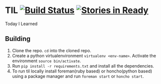 TIL [![Build Status](https://travis-ci.org/darkowlzz/til.svg)](https://travis-ci.org/darkowlzz/til) [![Stories in Ready](https://badge.waffle.io/darkowlzz/til.svg?label=ready&title=Ready)](http://waffle.io/darkowlzz/til)
===

Today I Learned

## Building
 
1. Clone the repo. `cd` into the cloned repo.
2. Create a python virtualenvironment `virtualenv <env-name>`. Activate the environment `source bin/activate`.
3. Run `pip install -r requirements.txt` and install all the dependencies.
4. To run til locally install foreman(ruby based) or honcho(python based) using a package manager and run `foreman start` or `honcho start`.
